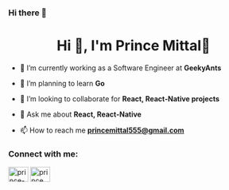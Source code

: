 ### Hi there 👋

<!--
**Prince-Mittal/Prince-Mittal** is a ✨ _special_ ✨ repository because its `README.md` (this file) appears on your GitHub profile.
-->
<h1 align="center">Hi 👋, I'm Prince Mittal🚀</h1>

- 🔭 I’m currently working as a Software Engineer at **GeekyAnts**

- 🌱 I’m planning to learn **Go**

- 👯 I’m looking to collaborate for **React, React-Native projects**

- 💬 Ask me about **React, React-Native**

- 📫 How to reach me **princemittal555@gmail.com**

<h3 align="left">Connect with me:</h3>
<p align="left">
<a href="https://www.linkedin.com/in/prince-m26/" target="blank"><img align="center" src="https://raw.githubusercontent.com/rahuldkjain/github-profile-readme-generator/master/src/images/icons/Social/linked-in-alt.svg" alt="prince-m26" height="30" width="40" /></a>
<a href="https://www.instagram.com/prince._.mittal/" target="blank"><img align="center" src="https://raw.githubusercontent.com/rahuldkjain/github-profile-readme-generator/master/src/images/icons/Social/instagram.svg" alt="prince._.mittal" height="30" width="40" /></a>
</p>
